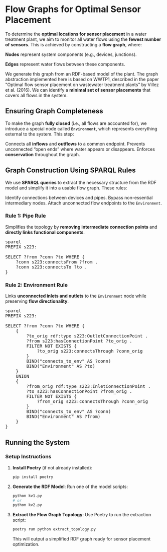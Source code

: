 
# Flow Graphs for Optimal Sensor Placement

To determine the **optimal locations for sensor placement** in a water treatment plant, we aim to monitor all water flows using the **fewest number of sensors**. This is achieved by constructing a **flow graph**, where:

**Nodes** represent system components (e.g., devices, junctions).

**Edges** represent water flows between these components.

We generate this graph from an RDF-based model of the plant. The graph abstraction implemented here is based on WWTP1, described in the paper "Optimal flow sensor placement on wastewater treatment plants" by Villez et al. (2016). We can identify a **minimal set of sensor placements** that covers all flows in the system.

## Ensuring Graph Completeness

To make the graph **fully closed** (i.e., all flows are accounted for), we introduce a special node called **`Environment`**, which represents everything external to the system. This step:

Connects all **inflows** and **outflows** to a common endpoint.
Prevents unconnected “open ends” where water appears or disappears.
Enforces **conservation** throughout the graph.

## Graph Construction Using SPARQL Rules

We use **SPARQL queries** to extract the necessary structure from the RDF model and simplify it into a usable flow graph. These rules:

Identify connections between devices and pipes.
Bypass non-essential intermediary nodes.
Attach unconnected flow endpoints to the `Environment`.



### Rule 1: Pipe Rule

Simplifies the topology by **removing intermediate connection points** and **directly links functional components**.

<pre>sparql
PREFIX s223: <http://data.ashrae.org/standard223#>

SELECT ?from ?conn ?to WHERE {
    ?conn s223:connectsFrom ?from .
    ?conn s223:connectsTo ?to .
}
</pre>

### Rule 2: Environment Rule

Links **unconnected inlets and outlets** to the `Environment` node while preserving **flow directionality**.

<pre>sparql
PREFIX s223: <http://data.ashrae.org/standard223#>

SELECT ?from ?conn ?to WHERE {
    {
        ?to_orig rdf:type s223:OutletConnectionPoint .
        ?from s223:hasConnectionPoint ?to_orig .
        FILTER NOT EXISTS {
            ?to_orig s223:connectsThrough ?conn_orig
        }
        BIND("connects_to_env" AS ?conn)
        BIND("Environment" AS ?to)
    }
    UNION 
    {
        ?from_orig rdf:type s223:InletConnectionPoint .
        ?to s223:hasConnectionPoint ?from_orig .
        FILTER NOT EXISTS {
            ?from_orig s223:connectsThrough ?conn_orig
        }
        BIND("connects_to_env" AS ?conn)
        BIND("Environment" AS ?from)
    }
}
</pre>

## Running the System

### Setup Instructions

1. **Install Poetry** (if not already installed):
   ```bash
   pip install poetry
   ```

2. **Generate the RDF Model**:
   Run one of the model scripts:
   ```bash
   python kv1.py
   # or
   python kv2.py
   ```

3. **Extract the Flow Graph Topology**:
   Use Poetry to run the extraction script:
   ```bash
   poetry run python extract_topology.py
   ```

   This will output a simplified RDF graph ready for sensor placement optimization.
